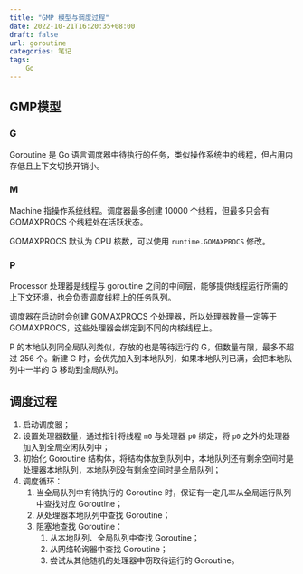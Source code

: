 ```yaml
---
title: "GMP 模型与调度过程"
date: 2022-10-21T16:20:35+08:00
draft: false
url: goroutine
categories: 笔记
tags: 
    Go
---
```


## GMP模型

### G

Goroutine 是 Go 语言调度器中待执行的任务，类似操作系统中的线程，但占用内存低且上下文切换开销小。

### M

Machine 指操作系统线程。调度器最多创建 10000 个线程，但最多只会有 GOMAXPROCS 个线程处在活跃状态。

GOMAXPROCS 默认为 CPU 核数，可以使用 `runtime.GOMAXPROCS` 修改。

### P

Processor 处理器是线程与 goroutine 之间的中间层，能够提供线程运行所需的上下文环境，也会负责调度线程上的任务队列。

调度器在启动时会创建 GOMAXPROCS 个处理器，所以处理器数量一定等于 GOMAXPROCS，这些处理器会绑定到不同的内核线程上。

P 的本地队列同全局队列类似，存放的也是等待运行的 G，但数量有限，最多不超过 256 个。新建 G 时，会优先加入到本地队列，如果本地队列已满，会把本地队列中一半的 G 移动到全局队列。

## 调度过程

1. 启动调度器；
2. 设置处理器数量，通过指针将线程 `m0` 与处理器 `p0` 绑定，将 `p0` 之外的处理器加入到全局空闲队列中；
3. 初始化 Goroutine 结构体，将结构体放到队列中，本地队列还有剩余空间时是处理器本地队列，本地队列没有剩余空间时是全局队列；
4. 调度循环：
   1. 当全局队列中有待执行的 Goroutine 时，保证有一定几率从全局运行队列中查找对应 Goroutine；
   2. 从处理器本地队列中查找 Goroutine；
   3. 阻塞地查找 Goroutine：
      1. 从本地队列、全局队列中查找 Goroutine；
      2. 从网络轮询器中查找 Goroutine；
      3. 尝试从其他随机的处理器中窃取待运行的 Goroutine。

